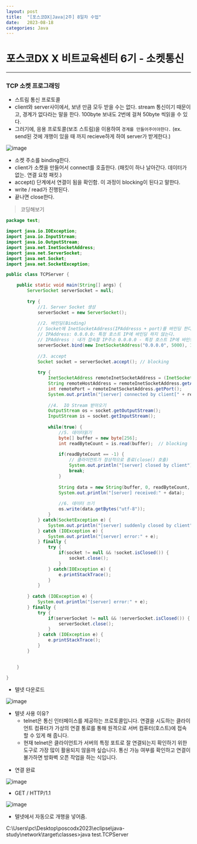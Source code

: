 ```yaml
---
layout: post
title:  "[포스코DX|Java|2주] 8일차 수업"
date:   2023-08-18
categories: Java
---
```


# 포스코DX X 비트교육센터 6기 - 소켓통신

--- 

### TCP 소켓 프로그래밍

- 스트림 통신 프로토콜
- client와 server사이에서, 보낸 만큼 모두 받을 수는 없다. stream 통신이기 때문이고, 경계가 없다라는 말을 한다. 100byte 보내도 2번에 걸쳐 50byte 씩읽을 수 있다.
- 그러기에, 응용 프로토콜(보조 스트림)을 이용하여 `경계를 만들어주어야한다.` (ex. send된 것에 개행이 있을 때 까지 recieve하게 하여 server가 받게한다.) 

![image](https://github.com/talkingOrange/talkingOrange.github.io/assets/88815795/e3216bc1-d4ea-4bdd-b34f-5a8ea102b6e7)

- 소켓 주소를 binding한다.
- client가 소켓을 만들어서 connect를 호출한다. (패킷이 하나 날아간다. 데이터가 없는. 연결 요청 패킷.)
- accept() 단계에서 연결이 됨을 확인함. 이 과정이 blocking이 된다고 말한다.
- write / read가 진행된다.
- 끝나면 close한다.


> 코딩해보기

```java
package test;

import java.io.IOException;
import java.io.InputStream;
import java.io.OutputStream;
import java.net.InetSocketAddress;
import java.net.ServerSocket;
import java.net.Socket;
import java.net.SocketException;

public class TCPServer {

	public static void main(String[] args) {
		ServerSocket serverSocket = null;
		
		try {
			//1. Server Socket 생성
			serverSocket = new ServerSocket();
			
			//2. 바인딩(Binding)
			// Socket에 InetSocketAddress(IPAddresss + port)를 바인딩 한다.
			// IPAddress: 0.0.0.0: 특정 호스트 IP에 바인딩 하지 않는다.
			// IPAddress : 내가 접속할 IP주소 0.0.0.0 - 특정 호스트 IP에 바인딩하지 않는다, 아무데서나 접근 가능
			serverSocket.bind(new InetSocketAddress("0.0.0.0", 5000), 10);
			
			//3. accept
			Socket socket = serverSocket.accept(); // blocking
			
			try {
				InetSocketAddress remoteInetSocketAddress = (InetSocketAddress)socket.getRemoteSocketAddress();
				String remoteHostAddress = remoteInetSocketAddress.getAddress().getHostAddress();
				int remotePort = remoteInetSocketAddress.getPort();
				System.out.println("[server] connected by client[" + remoteHostAddress + ":" + remotePort + "]");
				
				//4.  IO Stream 받아오기
				OutputStream os = socket.getOutputStream();
				InputStream is = socket.getInputStream();
				
				while(true) {
					//5. 데이터읽기
					byte[] buffer = new byte[256]; 
					int readByteCount = is.read(buffer);  // blocking
					
					if(readByteCount == -1) {
						// 클라이언트가 정상적으로 종료(close() 호출)
						System.out.println("[server] closed by client");
						break;
					}
					
					String data = new String(buffer, 0, readByteCount, "utf-8");
					System.out.println("[server] received:" + data);
					
					//6. 데이터 쓰기
					os.write(data.getBytes("utf-8"));
				}				
			} catch(SocketException e) {
				System.out.println("[server] suddenly closed by client");
			} catch (IOException e) {
				System.out.println("[server] error:" + e);
			} finally {
				try {
					if(socket != null && !socket.isClosed()) {
						socket.close();
					}
				} catch(IOException e) {
					e.printStackTrace();
				}
			}
			
		} catch (IOException e) {
			System.out.println("[server] error:" + e);
		} finally {
			try {
				if(serverSocket != null && !serverSocket.isClosed()) {
					serverSocket.close();
				}
			} catch (IOException e) {
				e.printStackTrace();
			}
		}
		

	}

}

```

- 텔넷 다운로드

![image](https://github.com/talkingOrange/talkingOrange.github.io/assets/88815795/1ed55170-ed1f-46ad-b010-7a0fde9125aa)

* 텔넷 사용 이유?
  - telnet은 통신 인터페이스를 제공하는 프로토콜입니다. 연결을 시도하는 클라이언트 컴퓨터가 가상의 연결 통로를 통해 원격으로 서버 컴퓨터(호스트)에 접속할 수 있게 해 줍니다.
  - 현재 telnet은 클라이언트가 서버의 특정 포트로 잘 연결되는지 확인하기 위한 도구로 가장 많이 활용되지 않을까 싶습니다. 통신 가능 여부를 확인하고 연결이 불가하면 방화벽 오픈 작업을 하는 식입니다.

- 연결 완료

![image](https://github.com/talkingOrange/talkingOrange.github.io/assets/88815795/453b6bc4-e3d6-49ea-8b1c-168f6e51546a)

- GET / HTTP/1.1

![image](https://github.com/talkingOrange/talkingOrange.github.io/assets/88815795/7441c9ae-936c-41a9-9257-230bb7e5f3b9)

- 텔넷에서 자동으로 개행을 넣어줌.

C:\Users\pc\Desktop\poscodx2023\eclipse\java-study\network\target\classes>java test.TCPServer

